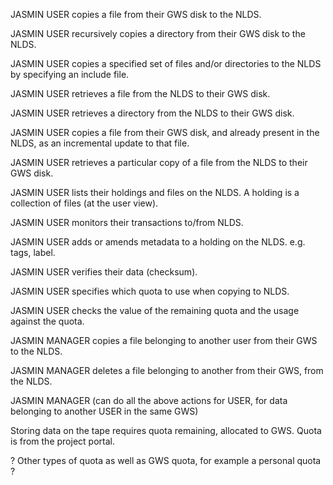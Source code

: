 JASMIN USER copies a file from their GWS disk to the NLDS.

JASMIN USER recursively copies a directory from their GWS disk to the NLDS.

JASMIN USER copies a specified set of files and/or directories to the NLDS by specifying an include file.

JASMIN USER retrieves a file from the NLDS to their GWS disk.

JASMIN USER retrieves a directory from the NLDS to their GWS disk.

JASMIN USER copies a file from their GWS disk, and already present in the NLDS, as an incremental update to that file.

JASMIN USER retrieves a particular copy of a file from the NLDS to their GWS disk.

JASMIN USER lists their holdings and files on the NLDS.  A holding is a collection of files (at the user view).

JASMIN USER monitors their transactions to/from NLDS.

JASMIN USER adds or amends metadata to a holding on the NLDS. e.g. tags, label.

JASMIN USER verifies their data (checksum).

JASMIN USER specifies which quota to use when copying to NLDS.

JASMIN USER checks the value of the remaining quota and the usage against the quota.

JASMIN MANAGER copies a file belonging to another user from their GWS to the NLDS.

JASMIN MANAGER deletes a file belonging to another from their GWS, from the NLDS.

JASMIN MANAGER (can do all the above actions for USER, for data belonging to another USER in the same GWS)

Storing data on the tape requires quota remaining, allocated to GWS.  Quota is from the project portal.

? Other types of quota as well as GWS quota, for example a personal quota ?
